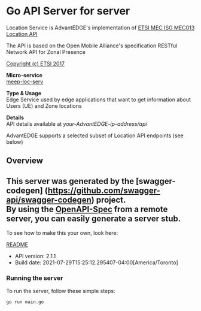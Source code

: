 # Go API Server for server

Location Service is AdvantEDGE's implementation of [ETSI MEC ISG MEC013 Location API](http://www.etsi.org/deliver/etsi_gs/MEC/001_099/013/02.01.01_60/gs_mec013v020101p.pdf) <p>The API is based on the Open Mobile Alliance's specification RESTful Network API for Zonal Presence <p>[Copyright (c) ETSI 2017](https://forge.etsi.org/etsi-forge-copyright-notice.txt) <p>**Micro-service**<br>[meep-loc-serv](https://github.com/InterDigitalInc/AdvantEDGE/tree/master/go-apps/meep-loc-serv) <p>**Type & Usage**<br>Edge Service used by edge applications that want to get information about Users (UE) and Zone locations <p>**Details**<br>API details available at _your-AdvantEDGE-ip-address/api_ <p>AdvantEDGE supports a selected subset of Location API endpoints (see below)

## Overview
This server was generated by the [swagger-codegen]
(https://github.com/swagger-api/swagger-codegen) project.  
By using the [OpenAPI-Spec](https://github.com/OAI/OpenAPI-Specification) from a remote server, you can easily generate a server stub.  
-

To see how to make this your own, look here:

[README](https://github.com/swagger-api/swagger-codegen/blob/master/README.md)

- API version: 2.1.1
- Build date: 2021-07-29T15:25:12.295407-04:00[America/Toronto]


### Running the server
To run the server, follow these simple steps:

```
go run main.go
```

